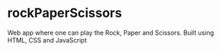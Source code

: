 # rockPaperScissors
Web app where one can play the Rock, Paper and Scissors. Built using HTML, CSS and JavaScript
